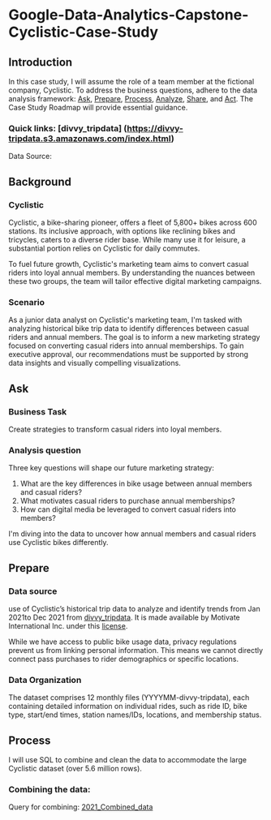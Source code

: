 # Google-Data-Analytics-Capstone-Cyclistic-Case-Study

## Introduction
In this case study, I will assume the role of a team member at the fictional company, Cyclistic. To address the business questions, adhere to the data analysis framework: [Ask](https://github.com/Niharika040/Google-Data-Analytics-Capstone-Cyclistic-Case-Study/edit/main/README.md#ask), [Prepare](https://github.com/Niharika040/Google-Data-Analytics-Capstone-Cyclistic-Case-Study/edit/main/README.md), [Process](https://github.com/Niharika040/Google-Data-Analytics-Capstone-Cyclistic-Case-Study/edit/main/README.md), [Analyze](https://github.com/Niharika040/Google-Data-Analytics-Capstone-Cyclistic-Case-Study/edit/main/README.md), [Share](https://github.com/Niharika040/Google-Data-Analytics-Capstone-Cyclistic-Case-Study/edit/main/README.md), and [Act](https://github.com/Niharika040/Google-Data-Analytics-Capstone-Cyclistic-Case-Study/edit/main/README.md). The Case Study Roadmap will provide essential guidance.

### Quick links: [divvy_tripdata] (https://divvy-tripdata.s3.amazonaws.com/index.html)
Data Source:

## Background
### Cyclistic
Cyclistic, a bike-sharing pioneer, offers a fleet of 5,800+ bikes across 600 stations. Its inclusive approach, with options like reclining bikes and tricycles, caters to a diverse rider base. While many use it for leisure, a substantial portion relies on Cyclistic for daily commutes.

To fuel future growth, Cyclistic's marketing team aims to convert casual riders into loyal annual members. By understanding the nuances between these two groups, the team will tailor effective digital marketing campaigns.

### Scenario
As a junior data analyst on Cyclistic's marketing team, I'm tasked with analyzing historical bike trip data to identify differences between casual riders and annual members. The goal is to inform a new marketing strategy focused on converting casual riders into annual memberships. To gain executive approval, our recommendations must be supported by strong data insights and visually compelling visualizations.

## Ask

### Business Task
Create strategies to transform casual riders into loyal members.

### Analysis question
Three key questions will shape our future marketing strategy:
1. What are the key differences in bike usage between annual members and casual riders?
2. What motivates casual riders to purchase annual memberships?
3. How can digital media be leveraged to convert casual riders into members?
   
I'm diving into the data to uncover how annual members and casual riders use Cyclistic bikes differently.

## Prepare
### Data source
use of Cyclistic’s historical trip data to analyze and identify trends from Jan 2021to Dec 2021 from [divvy_tripdata](https://divvy-tripdata.s3.amazonaws.com/index.html). It is made available by Motivate International Inc. under this [license](https://www.divvybikes.com/data-license-agreement).

While we have access to public bike usage data, privacy regulations prevent us from linking personal information. This means we cannot directly connect pass purchases to rider demographics or specific locations.

### Data Organization
The dataset comprises 12 monthly files (YYYYMM-divvy-tripdata), each containing detailed information on individual rides, such as ride ID, bike type, start/end times, station names/IDs, locations, and membership status.

## Process
I will use SQL to combine and clean the data to accommodate the large Cyclistic dataset (over 5.6 million rows).
### Combining the data:
Query for combining: [2021_Combined_data](2021_combined_data.sql)

